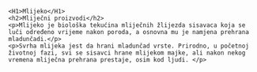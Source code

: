 <!DOCTYPE HTML>
<html lang="hr">
	<head>
		<title>Programiranje web aplikacija</title>
		<meta http-equiv="content-type" content="text/html; charset=UTF-8">
		<meta name="description" content="">
		<meta name="keywords" content="">
		<meta name="author" content="Marko Mijić">
		<meta name="viewport" content="width=device-width, initial-scale=1">
		<link rel="shortcut icon" type="image/x-icon" href="favicon.ico">
	</head>

    
<body>
    
    <H1>Mlijeko</H1>
    <h2>Mliječni proizvodi</h2>
    <p>Mlijeko je biološka tekućina mliječnih žlijezda sisavaca koja se luči određeno vrijeme nakon poroda, a osnovna mu je namjena prehrana mladunčadi.</p>
    <p>Svrha mlijeka jest da hrani mladunčad vrste. Prirodno, u početnoj životnoj fazi, svi se sisavci hrane mlijekom majke, ali nakon nekog vremena mliječna prehrana prestaje, osim kod ljudi. </p>
</body>
</html>
